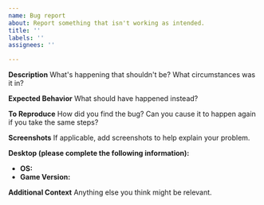 ```yaml
---
name: Bug report
about: Report something that isn't working as intended.
title: ''
labels: ''
assignees: ''

---
```


**Description**
What's happening that shouldn't be? What circumstances was it in?

**Expected Behavior**
What should have happened instead?

**To Reproduce**
How did you find the bug? Can you cause it to happen again if you take the same steps?

**Screenshots**
If applicable, add screenshots to help explain your problem.

**Desktop (please complete the following information):**
 - **OS:** 
 - **Game Version:** 

**Additional Context**
Anything else you think might be relevant.
